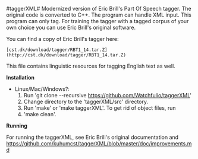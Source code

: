 #taggerXML#
Modernized version of Eric Brill's Part Of Speech tagger.
The original code is converted to C++.
The program can handle XML input.
This program can only tag. For training the tagger with a tagged corpus of your
own choice you can use Eric Brill's original software.

You can find a copy of Eric Brill's tagger here:

    [cst.dk/download/tagger/RBT1_14.tar.Z](http://cst.dk/download/tagger/RBT1_14.tar.Z)

This file contains linguistic resources for tagging English text as well.

**Installation**

* Linux/Mac/Windows?:
    1. Run 'git clone --recursive https://github.com/Watchfulio/taggerXML'
    2. Change directory to the 'taggerXML/src' directory.
    3. Run 'make' or 'make taggerXML'. To get rid of object files, run
    4. 'make clean'.

**Running**

For running the taggerXML, see Eric Brill's original documentation and https://github.com/kuhumcst/taggerXML/blob/master/doc/improvements.md
